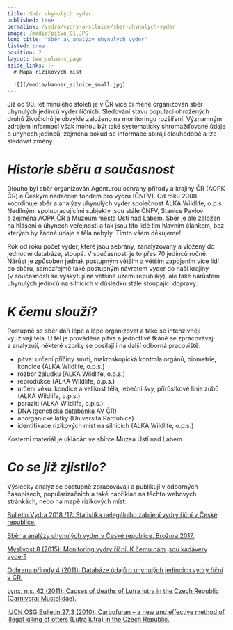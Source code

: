 ```yaml
---
title: Sběr uhynulých vyder
published: true
permalink: /vydra/vydry-a-silnice/sber-uhynulych-vyder
image: /media/pitva_01.JPG
long_title: "Sběr a\_analýzy uhynulých vyder"
listed: true
position: 2
layout: two_columns_page
aside_links: |-
  # Mapa rizikových míst

  ![](/media/banner_silnice_small.jpg)
---
```

Již od 90. let minulého století je v ČR více či méně organizován sběr
uhynulých jedinců vyder říčních. Sledování stavu populací ohrožených
druhů živočichů je obvykle založeno na monitoringu rozšíření. Významným
zdrojem informací však mohou být také systematicky shromažďované údaje
o úhynech jedinců, zejména pokud se informace sbírají dlouhodobě a lze
sledovat změny.

# _Historie sběru a současnost_

Dlouho byl sběr organizován Agenturou ochrany přírody a krajiny ČR (AOPK
ČR) a Českým nadačním fondem pro vydru (ČNFV). Od roku 2008 koordinuje
sběr a analýzy uhynulých vyder společnost ALKA Wildlife, o.p.s.
Nedílnými spolupracujícími subjekty jsou stále ČNFV, Stanice Pavlov a zejména AOPK ČR a Muzeum města Ústí nad Labem. Sběr je ale založen na hlášení o úhynech
veřejností a tak jsou tito lidé tím hlavním článkem, bez kterých by
žádné údaje a těla nebyly. Tímto všem děkujeme!

Rok od roku počet vyder, které jsou sebrány, zanalyzovány a vloženy do
jednotné databáze, stoupá. V současnosti je to přes 70 jedinců ročně.
Nárůst je způsoben jednak postupným větším a větším zapojením více lidí
do sběru, samozřejmě také postupným návratem vyder do naší krajiny
(v současnosti se vyskytují na většině území republiky), ale také
nárůstem uhynulých jedinců na silnicích v důsledku stále stoupající
dopravy.

# _K čemu slouží?_

Postupně se sběr daří lépe a lépe organizovat a také se
intenzivněji využívají těla. U těl je prováděna pitva a jednotlivé tkáně
se zpracovávají a analyzují, některé vzorky se posílají i na další
odborná pracoviště:

* pitva: určení příčiny smrti, makroskopická kontrola orgánů, biometrie,
  kondice (ALKA Wildlife, o.p.s.)
* rozbor žaludku (ALKA Wildlife, o.p.s.)
* reprodukce (ALKA Wildlife, o.p.s.)
* určení věku: kondice a velikost těla, lebeční švy, přírůstkové linie
  zubů (ALKA Wildlife, o.p.s.)
* paraziti (ALKA Wildlife, o.p.s.)
* DNA (genetická databanka AV ČR)
* anorganické látky (Universita Pardubice)
* identifikace rizikových míst na silnicích (ALKA Wildlife, o.p.s.)

Kosterní materiál je ukládán ve sbírce Muzea Ústí nad Labem.

# _Co se již zjistilo?_

Výsledky analýz se postupně zpracovávají a publikují v odborných
časopisech, popularizačních a také například na těchto webových
stránkách, nebo na mapě rizikových míst.

[Bulletin Vydra 2018 /17: Statistika nelegálního zabíjení vydry říční v České republice. ](https://www.vydryonline.cz/media/Polednikova_etal_58_66.pdf)

[Sběr a analýzy uhynulých vyder v České republice. Brožura
2017.](/media/ALKA_-_Sb_r_a_anal_zy_vyder_-_web.pdf)

[Myslivost 8 (2015): Monitoring vydry říční. K čemu nám jsou kadávery
vyder?](http://myslivost.cz/Casopis-Myslivost/Myslivost/2015/Srpen-2015/Monitoring-vydry-ricni-K-cemu-nam-jsou-kadavery-v)

[Ochrana přírody 4 (2011): Databáze údajů o uhynulých jedincích vydry
říční v ČR.](/media/ochrana_prirody_databaze_vyder.pdf "(pdf; 3,4 MB)")

[Lynx, n.s. 42 (2011): Causes of deaths of Lutra lutra in the Czech
Republic (Carnivora: Mustelidae).](/media/145-157_Poledn_k.pdf "(pdf; 480 kB)")

[IUCN OSG Bulletin 27;3 (2010): Carbofuran – a new and effective method
of illegal killing of otters (Lutra lutra) in the Czech
Republic.](/media/Polednikova_et_al_2010.pdf "(pdf; 460 MB)")
